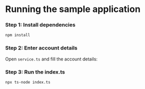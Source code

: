 # Running the sample application

### Step 1: Install dependencies

```bash
npm install
```

### Step 2: Enter account details

Open `service.ts` and fill the account details:

### Step 3: Run the index.ts

```bash
npx ts-node index.ts
```
